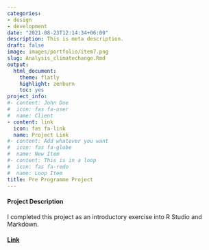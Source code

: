 ```yaml
---
categories:
- design
- development
date: "2021-08-23T12:14:34+06:00"
description: This is meta description.
draft: false
image: images/portfolio/item7.png
slug: Analysis_climatechange.Rmd
output:
  html_document:
    theme: flatly
    highlight: zenburn
    toc: yes
project_info:
#- content: John Doe
#  icon: fas fa-user
#  name: Client
- content: link
  icon: fas fa-link
  name: Project Link
#- content: Add whatever you want
#  icon: fas fa-globe
#  name: New Item
#- content: This is in a loop
#  icon: fas fa-redo
#  name: Loop Item
title: Pre Programme Project
---
```





#### Project Description
I completed this project as an introductory exercise into R Studio and Markdown.

#### [Link](clara_morenosanchez.Rmd)


